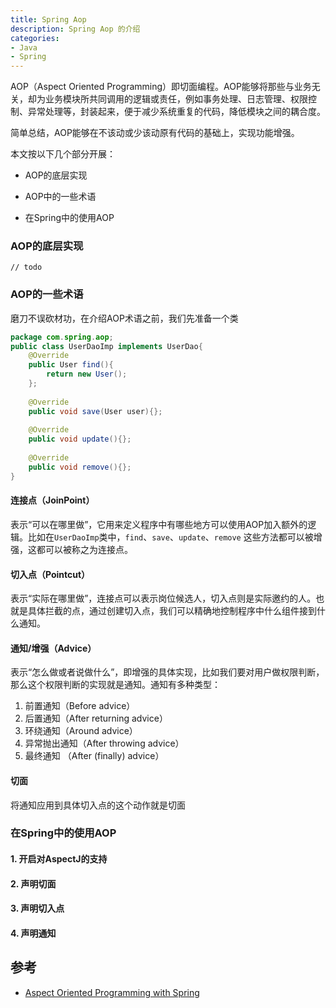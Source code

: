 ```yaml
---
title: Spring Aop
description: Spring Aop 的介绍
categories: 
- Java
- Spring
---
```


AOP（Aspect Oriented Programming）即切面编程。AOP能够将那些与业务无关，却为业务模块所共同调用的逻辑或责任，例如事务处理、日志管理、权限控制、异常处理等，封装起来，便于减少系统重复的代码，降低模块之间的耦合度。

简单总结，AOP能够在不该动或少该动原有代码的基础上，实现功能增强。

本文按以下几个部分开展：

- AOP的底层实现

- AOP中的一些术语
- 在Spring中的使用AOP

### AOP的底层实现

```
// todo
```

### AOP的一些术语

磨刀不误砍材功，在介绍AOP术语之前，我们先准备一个类

```java
package com.spring.aop;
public class UserDaoImp implements UserDao{
    @Override
    public User find(){
        return new User();
    };
    
    @Override
    public void save(User user){};
   
    @Override
    public void update(){};
  
    @Override
    public void remove(){};
}
```

#### 连接点（JoinPoint）

表示“可以在哪里做”，它用来定义程序中有哪些地方可以使用AOP加入额外的逻辑。比如在`UserDaoImp`类中，`find`、`save`、`update`、`remove` 这些方法都可以被增强，这都可以被称之为连接点。

#### 切入点（Pointcut）

表示“实际在哪里做”，连接点可以表示岗位候选人，切入点则是实际邀约的人。也就是具体拦截的点，通过创建切入点，我们可以精确地控制程序中什么组件接到什么通知。

#### 通知/增强（Advice）

表示“怎么做或者说做什么”，即增强的具体实现，比如我们要对用户做权限判断，那么这个权限判断的实现就是通知。通知有多种类型：

1. 前置通知（Before advice）
2. 后置通知（After returning advice）
3. 环绕通知（Around advice）
4. 异常抛出通知（After throwing advice）
5. 最终通知 （After (finally) advice）

#### 切面

将通知应用到具体切入点的这个动作就是切面

### 在Spring中的使用AOP

#### 1. 开启对AspectJ的支持

#### 2. 声明切面

#### 3. 声明切入点

#### 4. 声明通知

## 参考

- [Aspect Oriented Programming with Spring](https://docs.spring.io/spring-framework/docs/current/reference/html/core.html#aop-introduction-defn)